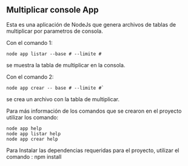 ## Multiplicar console App

Esta es una aplicación de NodeJs que genera archivos de tablas de multiplicar por parametros de consola.

Con el comando 1: 
````````````
node app listar --base # --limite #
`````````````
se muestra la tabla de multiplicar en la consola.

Con el comando 2: 
``````
node app crear -- base # --limite #`
````````
se crea un archivo con la tabla de multiplicar.

Para más información de los comandos que se crearon en el proyecto utilizar los comando:

````````````
node app help 
node app listar help 
node app crear help
``````````````

Para Instalar las dependencias requeridas para el proyecto, utilizar el comando : npm install 

